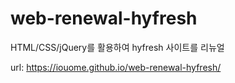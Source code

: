 # web-renewal-hyfresh
HTML/CSS/jQuery를 활용하여 hyfresh 사이트를 리뉴얼

url: https://iouome.github.io/web-renewal-hyfresh/
